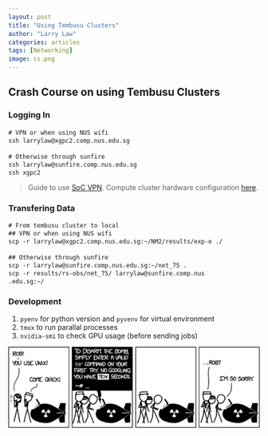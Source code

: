 ```yaml
---
layout: post
title: "Using Tembusu Clusters"
author: "Larry Law"
categories: articles
tags: [Networking]
image: cs.png
---
```


## Crash Course on using Tembusu Clusters
### Logging In
```
# VPN or when using NUS wifi
ssh larrylaw@xgpc2.comp.nus.edu.sg

# Otherwise through sunfire
ssh larrylaw@sunfire.comp.nus.edu.sg
ssh xgpc2
```

> Guide to use [SoC VPN](https://dochub.comp.nus.edu.sg/cf/guides/network/vpn). Compute cluster hardware configuration [here](https://dochub.comp.nus.edu.sg/cf/guides/compute-cluster/hardware).

### Transfering Data
```
# From tembusu cluster to local 
## VPN or when using NUS wifi
scp -r larrylaw@xgpc2.comp.nus.edu.sg:~/NM2/results/exp-e ./

## Otherwise through sunfire
scp -r larrylaw@sunfire.comp.nus.edu.sg:~/net_75 .
scp -r results/rs-obs/net_75/ larrylaw@sunfire.comp.nus
.edu.sg:~/
```

### Development
1. `pyenv` for python version and `pyvenv` for virtual environment
2. `tmux` to run parallal processes
3. `nvidia-smi` to check GPU usage (before sending jobs)

![Comic](/assets/img/2021-1-17-tembusu-clusters/comic.png)



